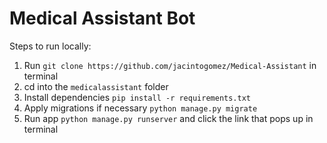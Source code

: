 # Medical Assistant Bot

Steps to run locally:
1. Run `git clone https://github.com/jacintogomez/Medical-Assistant` in terminal
2. cd into the `medicalassistant` folder
3. Install dependencies `pip install -r requirements.txt`
3. Apply migrations if necessary `python manage.py migrate` 
4. Run app `python manage.py runserver` and click the link that pops up in terminal
